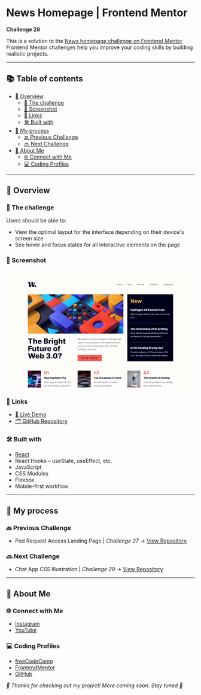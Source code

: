 # News Homepage | Frontend Mentor

**Challenge 28**

This is a solution to the [News homepage challenge on Frontend Mentor](https://www.frontendmentor.io/challenges/news-homepage-H6SWTa1MFl). Frontend Mentor challenges help you improve your coding skills by building realistic projects. 

---

## 📚 Table of contents

- [🔎 Overview](#-overview)
  - [🎯 The challenge](#-the-challenge)
  - [📸 Screenshot](#-screenshot)
  - [🔗 Links](#-links)
  - [🛠️ Built with](#️-built-with)
- [🧠 My process](#-my-process)
  - [🔙 Previous Challenge](#-previous-challenge)
  - [🔜 Next Challenge](#-next-challenge)
- [👤 About Me](#-about-me)
  - [🌐 Connect with Me](#-connect-with-me)
  - [💻 Coding Profiles](#-coding-profiles)

---

## 🔎 Overview

### 🎯 The challenge

Users should be able to:

- View the optimal layout for the interface depending on their device's screen size
- See hover and focus states for all interactive elements on the page

### 📸 Screenshot

![Live Preview Screenshot](./src/assets/images/screenshot/screenshot.jpg)

### 🔗 Links

  - [🔴 Live Demo](https://dalascript.github.io/news-homepage/)
  - [🗂️ GitHub Repository](https://github.com/DalaScript/news-homepage)

### 🛠️ Built with

  - [React](https://reactjs.org/)
  - React Hooks – useState, useEffect, etc.
  - JavaScript
  - CSS Modules
  - Flexbox
  - Mobile-first workflow

---

## 🧠 My process

### 🔙 Previous Challenge

  - Pod Request Access Landing Page | *Challenge 27* → [View Repository](https://github.com/DalaScript/pod-request-access-landing-page)

### 🔜 Next Challenge

  - Chat App CSS Illustration | *Challenge 29* → [View Repository](https://github.com/DalaScript/chat-app-css-illustration)

---

## 👤 About Me

### 🌐 Connect with Me

  - [Instagram](https://www.instagram.com/DalaScript)
  - [YouTube](https://www.youtube.com/@DalaScript)

### 💻 Coding Profiles

  - [freeCodeCamp](https://www.freecodecamp.org/DalaScript)
  - [FrontendMentor](https://www.frontendmentor.io/profile/DalaScript)
  - [GitHub](https://github.com/DalaScript)

*🙌 Thanks for checking out my project! More coming soon. Stay tuned 🚀*
